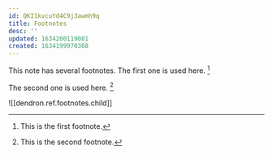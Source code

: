 ```yaml
---
id: QKI1kvcuYd4C9j3awmh9q
title: Footnotes
desc: ''
updated: 1634200119081
created: 1634199970368
---
```


This note has several footnotes. The first one is used here. [^1]

The second one is used here. [^second]

![[dendron.ref.footnotes.child]]

[^1]: This is the first footnote.

[^second]: This is the second footnote.
